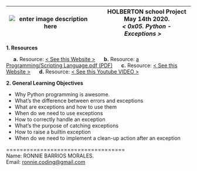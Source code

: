 |![enter image description here](https://i.pinimg.com/originals/4c/b7/5b/4cb75bba270525ab419c4ad4d27e6ebe.png)|&nbsp;&nbsp;&nbsp;&nbsp;&nbsp;HOLBERTON school Project<br>&nbsp;&nbsp;&nbsp;&nbsp;&nbsp;May 14th 2020.<br>&nbsp;&nbsp;&nbsp;&nbsp;&nbsp;*< 0x05. Python - Exceptions >*|
|--|--|
**1. Resources**

&nbsp;&nbsp;&nbsp;&nbsp;&nbsp;**a.** Resource:  [< See this Website >](http://montyscoconut.github.io/about.html)
&nbsp;&nbsp;&nbsp;&nbsp;&nbsp;**b.** Resource: [a Programming/Scripting Language.pdf (PDF)](http://www.informatik.uni-bremen.de/~hof/Monty/Monty-Watt.pdf)
&nbsp;&nbsp;&nbsp;&nbsp;&nbsp;**c.** Resource:   [< See this Website >](http://montyscoconut.github.io/try/?page=index)
&nbsp;&nbsp;&nbsp;&nbsp;&nbsp;**d.** Resource:  [< See this Youtube VIDEO >](https://www.youtube.com/watch?v=I1f45REi3k4)

**2. General Learning Objectives**
-   Why Python programming is awesome.
-   What’s the difference between errors and exceptions
-   What are exceptions and how to use them
-   When do we need to use exceptions
-   How to correctly handle an exception
-   What’s the purpose of catching exceptions
-   How to raise a builtin exception
-   When do we need to implement a clean-up action after an exception

===================================<br>
Name: RONNIE BARRIOS MORALES.<br>
Email: ronnie.coding@gmail.com
